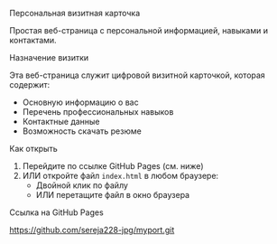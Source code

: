  Персональная визитная карточка

Простая веб-страница с персональной информацией, навыками и контактами.

 Назначение визитки

Эта веб-страница служит цифровой визитной карточкой, которая содержит:
- Основную информацию о вас
- Перечень профессиональных навыков
- Контактные данные
- Возможность скачать резюме

 Как открыть

1. Перейдите по ссылке GitHub Pages (см. ниже)
2. ИЛИ откройте файл `index.html` в любом браузере:
   - Двойной клик по файлу
   - ИЛИ перетащите файл в окно браузера

 Ссылка на GitHub Pages

 https://github.com/sereja228-jpg/myport.git

